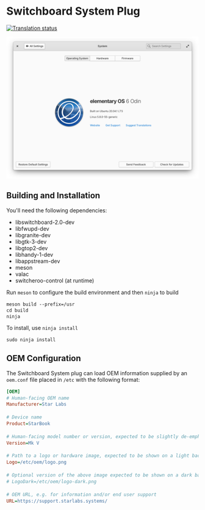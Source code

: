 # Switchboard System Plug
[![Translation status](https://l10n.elementary.io/widgets/switchboard/-/switchboard-plug-about/svg-badge.svg)](https://l10n.elementary.io/engage/switchboard/?utm_source=widget)

![screenshot](data/screenshot.png?raw=true)

## Building and Installation

You'll need the following dependencies:

* libswitchboard-2.0-dev
* libfwupd-dev
* libgranite-dev
* libgtk-3-dev
* libgtop2-dev
* libhandy-1-dev
* libappstream-dev
* meson
* valac
* switcheroo-control (at runtime)

Run `meson` to configure the build environment and then `ninja` to build

    meson build --prefix=/usr
    cd build
    ninja

To install, use `ninja install`

    sudo ninja install

## OEM Configuration

The Switchboard System plug can load OEM information supplied by an `oem.conf` file placed in `/etc` with the following format:

```ini
[OEM]
# Human-facing OEM name
Manufacturer=Star Labs

# Device name
Product=StarBook

# Human-facing model number or version, expected to be slightly de-emphasized
Version=Mk V

# Path to a logo or hardware image, expected to be shown on a light background
Logo=/etc/oem/logo.png

# Optional version of the above image expected to be shown on a dark background
# LogoDark=/etc/oem/logo-dark.png

# OEM URL, e.g. for information and/or end user support
URL=https://support.starlabs.systems/
```
